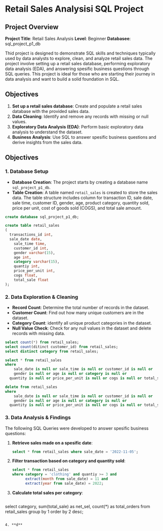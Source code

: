 # Retail Sales Analysisi SQL Project

## Project Overview

**Project Title**: Retail Sales Analysis
**Level**: Beginner
**Databasee**: sql_project_p1_db

Thid project is designed to demonstrate SQL skills and techniques typically used by data analysts to explore, clean, and analyze retail sales data. The project involve setting up a retail sales database, performing exploratory data analysis (EDA), and answering spesific business questions through SQL queries. This project is ideal for those who are starting their journey in data analysis and want to build a solid foundation in SQL.

## Objectives

1. **Set up a retail sales database**: Create and populate a retail sales database with the provided sales data.
2. **Data Cleaning**: Identify and remove any records with missing or null values.
3. **Exploratory Data Analysis (EDA)**: Perform basic exploratory data analysis to understand the dataset.
4. **Business Analysis**: Use SQL to answer spesific business questions and derive insights from  the sales data.

## Objectives

### 1. Database Setup

- **Database Creation**: The project starts by creating a database name `sql_project_p1_db`.
- **Table Creation**: A table named `retail_sales` is created to store the sales data. The table structure includes column for transaction ID, sale date, sale time, customer ID, gender, age, product category, quantity sold, price per unit, cost of goods sold (COGS), and total sale amount.

```sql
create database sql_project_p1_db;

create table retail_sales
(
  transactions_id int,
  sale_date date,
	sale_time time,
	customer_id int,
	gender varchar(15),
	age int,
	category varchar(15),
	quantiy int,
	price_per_unit int,
	cogs float,
	total_sale float
);
```

### 2. Data Exploration & Cleaning

- **Record Count**: Determine the total number of records in the dataset.
- **Customer Count**: Find out how many unique customers are in the dataset.
- **Category Count**: identify all unique product categories in the dataset.
- **Null Value Check**: Check for any null values  in the dataset and delete records with missing data.

```sql
select count(*) from retail_sales;
select count(ditinct customer_id) from retail_sales;
select distinct category from retail_sales;

select * from retail_sales
where 
	sale_date is null or sale_time is null or customer_id is null or
	gender is null or age is null or category is null or
  quantity is null or price_per_unit is null or cogs is null or total_sale is null;

delete from retail_sales
where
	sale_date is null or sale_time is null or customer_id is null or
	gender is null or age is null or category is null or
  quantity is null or price_per_unit is null or cogs is null or total_sale is null;
```

### 3. Data Analysis & Findings

The following SQL Queries were developed to answer spesific business questions:

1. **Retrieve sales made on a spesific date**:
   ```sql
   select * from retail_sales where sale_date = '2022-11-05';
   ```
   
2. **Filter transaction based on category and quantity sold**:
   ```sql 
   select * from retail_sales
   where category = 'clothing' and quantiy >= 3 and
         extract(month from sale_date) = 11 and
         extract(year from sale_date) = 2022;
   ```
   
3. **Calculate total sales per category**:
   ```sql
  select category, sum(total_sale) as net_sel, count(*) as total_orders
  from retail_sales
  group by 1 
  order by 2 desc;
  ```

4. **d**

